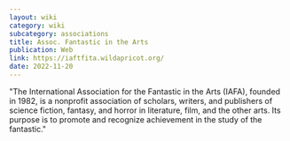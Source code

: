 ```yaml
---
layout: wiki
category: wiki
subcategory: associations
title: Assoc. Fantastic in the Arts
publication: Web
link: https://iaftfita.wildapricot.org/
date: 2022-11-20
---
```


"The International Association for the Fantastic in the Arts (IAFA), founded in 1982, is a nonprofit association of scholars, writers, and publishers of science fiction, fantasy, and horror in literature, film, and the other arts. Its purpose is to promote and recognize achievement in the study of the fantastic."
